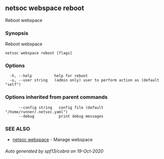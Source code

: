 ## netsoc webspace reboot

Reboot webspace

### Synopsis

Reboot webspace

```
netsoc webspace reboot [flags]
```

### Options

```
  -h, --help          help for reboot
  -u, --user string   (admin only) user to perform action as (default "self")
```

### Options inherited from parent commands

```
      --config string   config file (default "/home/runner/.netsoc.yaml")
      --debug           print debug messages
```

### SEE ALSO

* [netsoc webspace](netsoc_webspace.md)	 - Manage webspace

###### Auto generated by spf13/cobra on 19-Oct-2020
